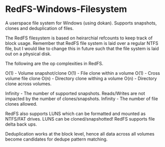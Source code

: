 # RedFS-Windows-Filesystem
A userspace file system for Windows (using dokan). Supports snapshots, clones and deduplication of files.

The RedFS filesystem is based on heirarchial refcounts to keep track of block usage. Remember that RedFS file system is laid over a regular NTFS file, but I would like to change this in future such that the file system is laid out on a physical disk.

The following are the op complexities in RedFS.

O(1) - Volume snapshot/clone
O(1) - File clone within a volume
O(1) - Cross volume file clone
O(n) - Directory clone withing a volume
O(n) - Directory clone across volumes.

Infinity - The number of supported snapshots. Reads/Writes are not impacted by the number of clones/snapshots.
Infinity - The number of file clones allowed.

RedFS also supports LUNS which can be formatted and mounted as NTFS/FAT drives. LUNS can be cloned/snapshotted!
RedFS supports file delta back ups.

Deduplication works at the block level, hence all data across all volumes become candidates for dedupe pattern matching. 

